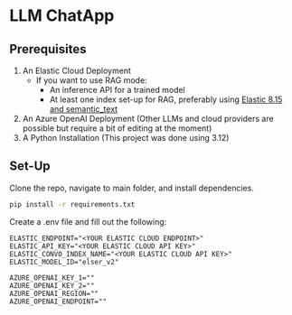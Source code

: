 # LLM ChatApp 

## Prerequisites 

1. An Elastic Cloud Deployment 
    * If you want to use RAG mode: 
        * An inference API for a trained model 
        * At least one index set-up for RAG, preferably using [Elastic 8.15 and semantic_text](https://www.linkedin.com/pulse/search-elastic-815-building-rag-extremely-quickly-without-choong-p0pvc/?trackingId=OAZFvBapTmuC22IjIoIoJQ%3D%3D)
2. An Azure OpenAI Deployment (Other LLMs and cloud providers are possible but require a bit of editing at the moment)
3. A Python Installation (This project was done using 3.12)

## Set-Up 

Clone the repo, navigate to main folder, and install dependencies.
```bash
pip install -r requirements.txt
```

Create a .env file and fill out the following:

```
ELASTIC_ENDPOINT="<YOUR ELASTIC CLOUD ENDPOINT>"
ELASTIC_API_KEY="<YOUR ELASTIC CLOUD API KEY>"
ELASTIC_CONVO_INDEX_NAME="<YOUR ELASTIC CLOUD API KEY>"
ELASTIC_MODEL_ID="elser_v2"

AZURE_OPENAI_KEY_1=""
AZURE_OPENAI_KEY_2=""
AZURE_OPENAI_REGION=""
AZURE_OPENAI_ENDPOINT=""
```